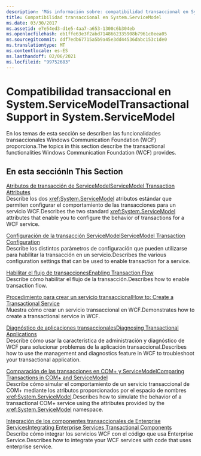 ```yaml
---
description: 'Más información sobre: compatibilidad transaccional en System. ServiceModel'
title: Compatibilidad transaccional en System.ServiceModel
ms.date: 03/30/2017
ms.assetid: e7e54ed3-d1e5-4aa7-a653-1300c6b304eb
ms.openlocfilehash: eb1ffe63e3f2abd7148662335908b7961c0eea05
ms.sourcegitcommit: ddf7edb67715a5b9a45e3dd44536dabc153c1de0
ms.translationtype: MT
ms.contentlocale: es-ES
ms.lasthandoff: 02/06/2021
ms.locfileid: "99752683"
---
```

# <a name="transactional-support-in-systemservicemodel"></a><span data-ttu-id="b3007-103">Compatibilidad transaccional en System.ServiceModel</span><span class="sxs-lookup"><span data-stu-id="b3007-103">Transactional Support in System.ServiceModel</span></span>

<span data-ttu-id="b3007-104">En los temas de esta sección se describen las funcionalidades transaccionales Windows Communication Foundation (WCF) proporciona.</span><span class="sxs-lookup"><span data-stu-id="b3007-104">The topics in this section describe the transactional functionalities Windows Communication Foundation (WCF) provides.</span></span>  
  
## <a name="in-this-section"></a><span data-ttu-id="b3007-105">En esta sección</span><span class="sxs-lookup"><span data-stu-id="b3007-105">In This Section</span></span>  

 [<span data-ttu-id="b3007-106">Atributos de transacción de ServiceModel</span><span class="sxs-lookup"><span data-stu-id="b3007-106">ServiceModel Transaction Attributes</span></span>](servicemodel-transaction-attributes.md)  
 <span data-ttu-id="b3007-107">Describe los dos <xref:System.ServiceModel> atributos estándar que permiten configurar el comportamiento de las transacciones para un servicio WCF.</span><span class="sxs-lookup"><span data-stu-id="b3007-107">Describes the two standard <xref:System.ServiceModel> attributes that enable you to configure the behavior of transactions for a WCF service.</span></span>  
  
 [<span data-ttu-id="b3007-108">Configuración de la transacción ServiceModel</span><span class="sxs-lookup"><span data-stu-id="b3007-108">ServiceModel Transaction Configuration</span></span>](servicemodel-transaction-configuration.md)  
 <span data-ttu-id="b3007-109">Describe los distintos parámetros de configuración que pueden utilizarse para habilitar la transacción en un servicio.</span><span class="sxs-lookup"><span data-stu-id="b3007-109">Describes the various configuration settings that can be used to enable transaction for a service.</span></span>  
  
 [<span data-ttu-id="b3007-110">Habilitar el flujo de transacciones</span><span class="sxs-lookup"><span data-stu-id="b3007-110">Enabling Transaction Flow</span></span>](enabling-transaction-flow.md)  
 <span data-ttu-id="b3007-111">Describe cómo habilitar el flujo de la transacción.</span><span class="sxs-lookup"><span data-stu-id="b3007-111">Describes how to enable transaction flow.</span></span>  
  
 [<span data-ttu-id="b3007-112">Procedimiento para crear un servicio transaccional</span><span class="sxs-lookup"><span data-stu-id="b3007-112">How to: Create a Transactional Service</span></span>](how-to-create-a-transactional-service.md)  
 <span data-ttu-id="b3007-113">Muestra cómo crear un servicio transaccional en WCF.</span><span class="sxs-lookup"><span data-stu-id="b3007-113">Demonstrates how to create a transactional service in WCF.</span></span>  
  
 [<span data-ttu-id="b3007-114">Diagnóstico de aplicaciones transaccionales</span><span class="sxs-lookup"><span data-stu-id="b3007-114">Diagnosing Transactional Applications</span></span>](diagnosing-transactional-applications.md)  
 <span data-ttu-id="b3007-115">Describe cómo usar la característica de administración y diagnóstico de WCF para solucionar problemas de la aplicación transaccional.</span><span class="sxs-lookup"><span data-stu-id="b3007-115">Describes how to use the management and diagnostics feature in WCF to troubleshoot your transactional application.</span></span>  
  
 [<span data-ttu-id="b3007-116">Comparación de las transacciones en COM+ y ServiceModel</span><span class="sxs-lookup"><span data-stu-id="b3007-116">Comparing Transactions in COM+ and ServiceModel</span></span>](comparing-transactions-in-com-and-servicemodel.md)  
 <span data-ttu-id="b3007-117">Describe cómo simular el comportamiento de un servicio transaccional de COM+ mediante los atributos proporcionados por el espacio de nombres <xref:System.ServiceModel>.</span><span class="sxs-lookup"><span data-stu-id="b3007-117">Describes how to simulate the behavior of a transactional COM+ service using the attributes provided by the <xref:System.ServiceModel> namespace.</span></span>  
  
 [<span data-ttu-id="b3007-118">Integración de los componentes transaccionales de Enterprise Services</span><span class="sxs-lookup"><span data-stu-id="b3007-118">Integrating Enterprise Services Transactional Components</span></span>](integrating-enterprise-services-transactional-components.md)  
 <span data-ttu-id="b3007-119">Describe cómo integrar los servicios WCF con el código que usa Enterprise Service.</span><span class="sxs-lookup"><span data-stu-id="b3007-119">Describes how to integrate your WCF services with code that uses enterprise service.</span></span>
